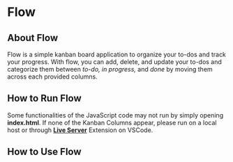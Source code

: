 # Flow

## About Flow
Flow is a simple kanban board application to organize your to-dos and track your progress. With flow, you can add, delete, and update your to-dos and categorize them between *to-do, in progress,* and *done* by moving them across each provided columns. 

## How to Run Flow
Some functionalities of the JavaScript code may not run by simply opening **index.html**. If none of the Kanban Columns appear, please run on a local host or through **[Live Server](https://marketplace.visualstudio.com/items?itemName=ritwickdey.LiveServer)** Extension on VSCode. 

## How to Use Flow


